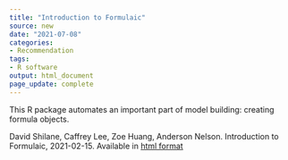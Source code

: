 ```yaml
---
title: "Introduction to Formulaic"
source: new
date: "2021-07-08"
categories:
- Recommendation
tags:
- R software
output: html_document
page_update: complete
---
```


This R package automates an important part of model building: creating formula objects.

<!--more-->

David Shilane, Caffrey Lee, Zoe Huang, Anderson Nelson. Introduction to Formulaic, 2021-02-15. Available in [html format][shi1]

[shi1]: https://cran.r-project.org/web/packages/formulaic/vignettes/Introduction-to-formulaic.html

